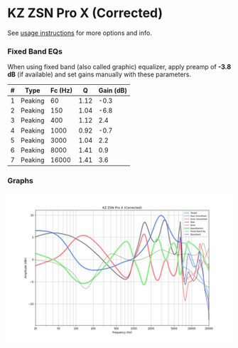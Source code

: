 # KZ ZSN Pro X (Corrected)
See [usage instructions](https://github.com/jaakkopasanen/AutoEq#usage) for more options and info.

### Fixed Band EQs
When using fixed band (also called graphic) equalizer, apply preamp of **-3.8 dB** (if available) and set gains manually with these parameters.

|   # | Type    |   Fc (Hz) |    Q |   Gain (dB) |
|-----|---------|-----------|------|-------------|
|   1 | Peaking |        60 | 1.12 |        -0.3 |
|   2 | Peaking |       150 | 1.04 |        -6.8 |
|   3 | Peaking |       400 | 1.12 |         2.4 |
|   4 | Peaking |      1000 | 0.92 |        -0.7 |
|   5 | Peaking |      3000 | 1.04 |         2.2 |
|   6 | Peaking |      8000 | 1.41 |         0.9 |
|   7 | Peaking |     16000 | 1.41 |         3.6 |

### Graphs
![](./KZ%20ZSN%20Pro%20X%20(Corrected).png)

